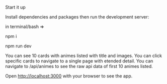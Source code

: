 

Start it up

Install dependencies and packages then run the development server:

in terminal/bash =>

npm i

npm run dev

You can see 10 cards with animes listed with title and images.
You can click specific cards to navigate to a single page with etended detail.
You can navigate to /api/animes to see the raw api data of first 10 animes listed.


Open [http://localhost:3000](http://localhost:3000) with your browser to see the app.

